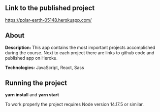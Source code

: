 ## Link to the published project
https://polar-earth-05148.herokuapp.com/

## About
**Description:**
This app contains the most important projects accomplished during the course. Next to each project there are links to github code and published app on Heroku.

**Technologies:** JavaScript, React, Sass

## Running the project
**yarn install** and **yarn start**

To work properly the project requires Node version 14.17.5 or similar.

